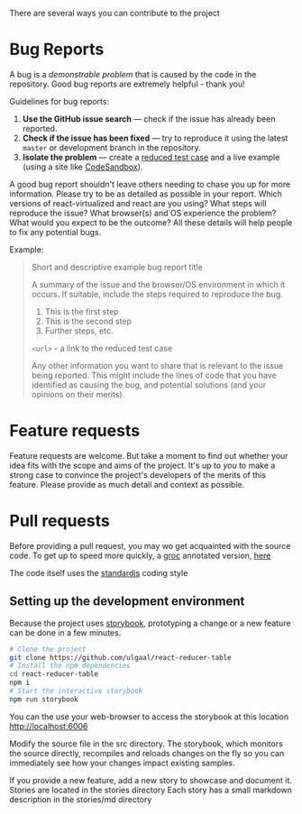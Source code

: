 There are several ways you can contribute to the project

# Bug Reports

A bug is a _demonstrable problem_ that is caused by the code in the repository.
Good bug reports are extremely helpful - thank you!

Guidelines for bug reports:

1. **Use the GitHub issue search** &mdash; check if the issue has already been reported.
2. **Check if the issue has been fixed** &mdash; try to reproduce it using the latest `master` or development branch in the repository.
3. **Isolate the problem** &mdash; create a [reduced test case](http://css-tricks.com/reduced-test-cases/) and a live example (using a site like [CodeSandbox](https://codesandbox.io/)).

A good bug report shouldn't leave others needing to chase you up for more information.
Please try to be as detailed as possible in your report.
Which versions of react-virtualized and react are you using?
What steps will reproduce the issue? What browser(s) and OS experience the problem?
What would you expect to be the outcome?
All these details will help people to fix any potential bugs.

Example:

> Short and descriptive example bug report title
>
> A summary of the issue and the browser/OS environment in which it occurs.
> If suitable, include the steps required to reproduce the bug.
>
> 1. This is the first step
> 2. This is the second step
> 3. Further steps, etc.
>
> `<url>` - a link to the reduced test case
>
> Any other information you want to share that is relevant to the issue being reported.
> This might include the lines of code that you have identified as causing the bug,
> and potential solutions (and your opinions on their merits).
> <a name="features"></a>

# Feature requests

Feature requests are welcome.
But take a moment to find out whether your idea fits with the scope and aims of the project.
It's up to _you_ to make a strong case to convince the project's developers of the merits of this feature.
Please provide as much detail and context as possible.

# Pull requests

Before providing a pull request, you may wo get acquainted with the source code. To get up to speed more quickly, a [groc](https://github.com/nevir/groc) annotated version, [here](https://ulgaal.github.io/react-reducer-table/code/src/index.html)

The code itself uses the [standardjs](https://standardjs.com/) coding style

## Setting up the development environment

Because the project uses [storybook](https://storybook.js.org/docs/guides/guide-react/), prototyping a change or a new feature can be done in a few minutes.

```bash
# Clone the project
git clone https://github.com/ulgaal/react-reducer-table
# Install the npm dependencies
cd react-reducer-table
npm i
# Start the interactive storybook
npm run storybook
```

You can the use your web-browser to access the storybook at this location
[http://localhost:6006](http://localhost:6006)

Modify the source file in the src directory. The storybook, which monitors the source directly, recompiles and reloads changes on the fly so you can immediately see how your changes impact existing samples.

If you provide a new feature, add a new story to showcase and document it.
Stories are located in the stories directory
Each story has a small markdown description in the stories/md directory
